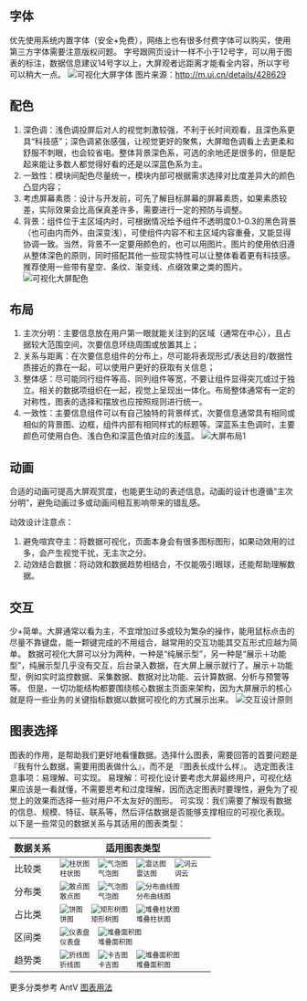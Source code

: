 ## 字体
优先使用系统内置字体（安全+免费），网络上也有很多付费字体可以购买，使用第三方字体需要注意版权问题。    字号跟网页设计一样不小于12号字，可以用于图表的标注，数据信息建议14号字以上，大屏观者远距离才能看全内容，所以字号可以稍大一点。
![可视化大屏字体](~@/images/font.png)
图片来源：<http://m.ui.cn/details/428629>

## 配色
1. 深色调：浅色调投屏后对人的视觉刺激较强，不利于长时间观看，且深色系更具“科技感”；深色调紧张感强，让视觉更好的聚焦，大屏暗色调看上去更柔和舒服不刺眼，也会较省电。整体背景深色系，可选的余地还是很多的，但是配起来能让多数人都觉得好看的还是以深蓝色系为主。
2. 一致性：模块间配色尽量统一，模块内部可根据需求选择对比度差异大的颜色凸显内容；
3. 考虑屏幕素质：设计与开发前，可先了解目标屏幕的屏幕素质，如果素质较差，实际效果会比高保真差许多，需要进行一定的预防与调整。
4. 背景：组件位于主区域内时，可根据情况给予组件不透明度0.1-0.3的黑色背景（也可由内而外，由深变浅），可使组件内容不和主区域内容重叠，又能显得协调一致。当然，背景不一定要用颜色的，也可以用图片。图片的使用依旧遵从整体深色的原则，同时搭配其他一些现实特性可以让整体看着更有科技感。推荐使用一些带有星空、条纹、渐变线、点缀效果之类的图片。
![可视化大屏配色](~@/images/color.png)

## 布局
1. 主次分明：主要信息放在用户第一眼就能关注到的区域（通常在中心），且占据较大范围空间，次要信息环绕周围或放置其上；
2. 关系与距离：在次要信息组件的分布上，尽可能将表现形式/表达目的/数据性质接近的靠在一起，可以使用户更好的获取有关信息；
3. 整体感：尽可能同行组件等高、同列组件等宽，不要让组件显得突兀或过于独立。相关的数据项组织在一起，视觉上呈现出一体化。布局整体通常有一定的对称性，图表的选择和摆放也应按照规则进行统一。
4. 一致性：主要信息组件可以有自己独特的背景样式，次要信息通常具有相同或相似的背景图、边框，组件内部有相同样式的标题等。深蓝系主色调时，主要颜色可使用白色、浅白色和深蓝色值对应的浅蓝。
![大屏布局1](~@/images/layout.png)


## 动画
合适的动画可提高大屏观赏度，也能更生动的表述信息。动画的设计也遵循“主次分明”，避免动画过多或动画间相互影响带来的错乱感。

动效设计注意点：
1. 避免喧宾夺主：将数据可视化，页面本身会有很多图标图形，如果动效用的过多，会产生视觉干扰，无主次之分。
2. 动效结合数据：将动效和数据趋势相结合，不仅能吸引眼球，还能帮助理解数据。

## 交互
少+简单。大屏通常以看为主，不宜增加过多或较为繁杂的操作，能用鼠标点击的尽量不靠键盘，能一颗键完成的不用组合，越常用的交互功能其交互形式应越为简单。
数据可视化大屏可以分为两种，一种是“纯展示型”，另一种是“展示＋功能型”，纯展示型几乎没有交互，后台录入数据，在大屏上展示就行了。展示＋功能型，例如实时监控数据、采集数据、数据对比功能、云计算数据、分析与预警等等。
但是，一切功能结构都要围绕核心数据主页面来架构，因为大屏展示的核心就是将一些业务的关键指标数据以数据可视化的方式展示出来。
![交互设计原则](~@/images/mutual.jpg)

## 图表选择
图表的作用，是帮助我们更好地看懂数据。选择什么图表，需要回答的首要问题是『我有什么数据，需要用图表做什么』，而不是 『图表长成什么样』。
选定图表注意事项：易理解、可实现。
易理解：可视化设计要考虑大屏最终用户，可视化结果应该是一看就懂，不需要思考和过度理解，因而选定图表时要理性，避免为了视觉上的效果而选择一些对用户不太友好的图形。
可实现：我们需要了解现有数据的信息、规模、特征、联系等，然后评估数据是否能够支撑相应的可视化表现。
以下是一些常见的数据关系与其适用的图表类型：

| 数据关系 | 适用图表类型                                                                                                                                                                                                                                                                                                                                                                                                                                                    |
| -------- | --------------------------------------------------------------------------------------------------------------------------------------------------------------------------------------------------------------------------------------------------------------------------------------------------------------------------------------------------------------------------------------------------------------------------------------------------------------- |
| 比较类   | <div style="margin-right:15px;font-size:12px;float:left"> ![柱状图](~@/images/icons/columnar.png)<br>柱状图</div> <div style="margin-right:15px;font-size:12px;float:left"> ![气泡图](~@/images/icons/bubble.png)<br>气泡图</div> <div style="margin-right:15px;font-size:12px;float:left"> ![雷达图](~@/images/icons/radar.png)<br>雷达图</div><div style="margin-right:15px;font-size:12px;float:left"> ![词云](~@/images/icons/word-cloud.png)<br>词云</div> |
| 分布类   | <div style="margin-right:15px;font-size:12px;float:left"> ![散点图](~@/images/icons/splashes.png)<br>散点图</div> <div style="margin-right:15px;font-size:12px;float:left"> ![气泡图](~@/images/icons/bubble.png)<br>气泡图</div> <div style="margin-right:15px;font-size:12px;float:left"> ![分布曲线图](~@/images/icons/curve.png)<br>分布曲线图</div>                                                                                                        |
| 占比类   | <div style="margin-right:15px;font-size:12px;float:left"> ![饼图](~@/images/icons/pie.png)<br>饼图</div> <div style="margin-right:15px;font-size:12px;float:left"> ![矩形树图](~@/images/icons/rectangle.png)<br>矩形树图</div> <div style="margin-right:15px;font-size:12px;float:left"> ![堆叠柱状图](~@/images/icons/pile.png)<br>堆叠柱状图</div>                                                                                                           |
| 区间类   | <div style="margin-right:15px;font-size:12px;float:left"> ![仪表盘](~@/images/icons/dash-board.png)<br>仪表盘</div> <div style="margin-right:15px;font-size:12px;float:left"> ![堆叠面积图](~@/images/icons/stacked-area.png)<br>堆叠面积图</div>                                                                                                                                                                                                               |
| 趋势类   | <div style="margin-right:15px;font-size:12px;float:left"> ![折线图](~@/images/icons/line.png)<br>折线图</div> <div style="margin-right:15px;font-size:12px;float:left"> ![卡吉图](~@/images/icons/card.png)<br>卡吉图</div> <div style="margin-right:15px;font-size:12px;float:left"> ![堆叠面积图](~@/images/icons/stacked-area.png)<br>堆叠面积图</div>                                                                                                       |

更多分类参考 AntV [图表用法](https://antv.alipay.com/zh-cn/vis/chart/index.html)

